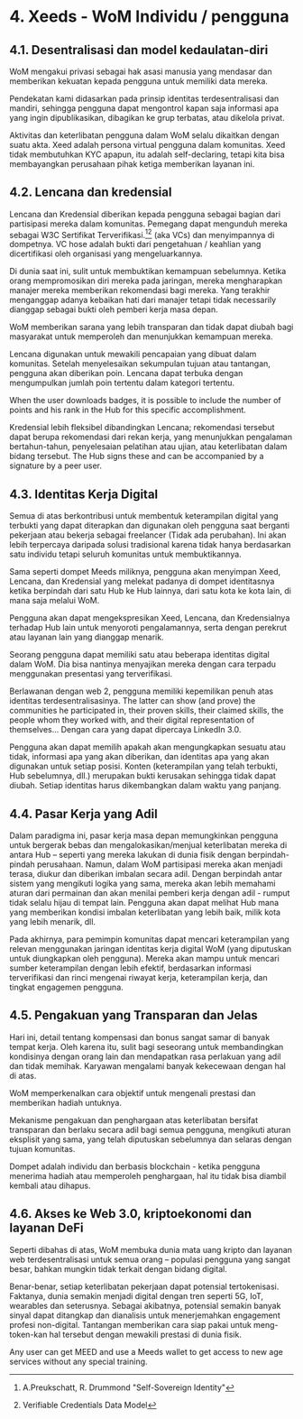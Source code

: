 # 4. Xeeds - WoM Individu / pengguna

## 4.1. Desentralisasi dan model kedaulatan-diri

WoM mengakui privasi sebagai hak asasi manusia yang mendasar dan memberikan kekuatan kepada pengguna untuk memiliki data mereka.

Pendekatan kami didasarkan pada prinsip identitas terdesentralisasi dan mandiri, sehingga pengguna dapat mengontrol kapan saja informasi apa yang ingin dipublikasikan, dibagikan ke grup terbatas, atau dikelola privat.

Aktivitas dan keterlibatan pengguna dalam WoM selalu dikaitkan dengan suatu akta. Xeed adalah persona virtual pengguna dalam komunitas. Xeed tidak membutuhkan KYC apapun, itu adalah self-declaring, tetapi kita bisa membayangkan perusahaan pihak ketiga memberikan layanan ini.

## 4.2. Lencana dan kredensial

Lencana dan Kredensial diberikan kepada pengguna sebagai bagian dari partisipasi mereka dalam komunitas. Pemegang dapat mengunduh mereka sebagai W3C Sertifikat Terverifikasi.[^7][^8] (aka VCs) dan menyimpannya di dompetnya. VC hose adalah bukti dari pengetahuan / keahlian yang dicertifikasi oleh organisasi yang mengeluarkannya.

Di dunia saat ini, sulit untuk membuktikan kemampuan sebelumnya. Ketika orang mempromosikan diri mereka pada jaringan, mereka mengharapkan manajer mereka memberikan rekomendasi bagi mereka. Yang terakhir menganggap adanya kebaikan hati dari manajer tetapi tidak necessarily dianggap sebagai bukti oleh pemberi kerja masa depan.

WoM memberikan sarana yang lebih transparan dan tidak dapat diubah bagi masyarakat untuk memperoleh dan menunjukkan kemampuan mereka.

Lencana digunakan untuk mewakili pencapaian yang dibuat dalam komunitas. Setelah menyelesaikan sekumpulan tujuan atau tantangan, pengguna akan diberikan poin. Lencana dapat terbuka dengan mengumpulkan jumlah poin tertentu dalam kategori tertentu.

When the user downloads badges, it is possible to include the number of points and his rank in the Hub for this specific accomplishment.

Kredensial lebih fleksibel dibandingkan Lencana; rekomendasi tersebut dapat berupa rekomendasi dari rekan kerja, yang menunjukkan pengalaman bertahun-tahun, penyelesaian pelatihan atau ujian, atau keterlibatan dalam bidang tersebut. The Hub signs these and can be accompanied by a signature by a peer user.

## 4.3. Identitas Kerja Digital

Semua di atas berkontribusi untuk membentuk keterampilan digital yang terbukti yang dapat diterapkan dan digunakan oleh pengguna saat berganti pekerjaan atau bekerja sebagai freelancer (Tidak ada perubahan). Ini akan lebih terpercaya daripada solusi tradisional karena tidak hanya berdasarkan satu individu tetapi seluruh komunitas untuk membuktikannya.

Sama seperti dompet Meeds miliknya, pengguna akan menyimpan Xeed, Lencana, dan Kredensial yang melekat padanya di dompet identitasnya ketika berpindah dari satu Hub ke Hub lainnya, dari satu kota ke kota lain, di mana saja melalui WoM.

Pengguna akan dapat mengekspresikan Xeed, Lencana, dan Kredensialnya terhadap Hub lain untuk menyoroti pengalamannya, serta dengan perekrut atau layanan lain yang dianggap menarik.

Seorang pengguna dapat memiliki satu atau beberapa identitas digital dalam WoM. Dia bisa nantinya menyajikan mereka dengan cara terpadu menggunakan presentasi yang terverifikasi.

Berlawanan dengan web 2, pengguna memiliki kepemilikan penuh atas identitas terdesentralisasinya. The latter can show (and prove) the communities he participated in, their proven skills, their claimed skills, the people whom they worked with, and their digital representation of themselves... Dengan cara yang dapat dipercaya LinkedIn 3.0.

Pengguna akan dapat memilih apakah akan mengungkapkan sesuatu atau tidak, informasi apa yang akan diberikan, dan identitas apa yang akan digunakan untuk setiap posisi. Konten (keterampilan yang telah terbukti, Hub sebelumnya, dll.) merupakan bukti kerusakan sehingga tidak dapat diubah. Setiap identitas harus dikembangkan dalam waktu yang panjang.

## 4.4. Pasar Kerja yang Adil

Dalam paradigma ini, pasar kerja masa depan memungkinkan pengguna untuk bergerak bebas dan mengalokasikan/menjual keterlibatan mereka di antara Hub – seperti yang mereka lakukan di dunia fisik dengan berpindah-pindah perusahaan. Namun, dalam WoM partisipasi mereka akan menjadi terasa, diukur dan diberikan imbalan secara adil. Dengan berpindah antar sistem yang mengikuti logika yang sama, mereka akan lebih memahami aturan dari permainan dan akan menilai pemberi kerja dengan adil - rumput tidak selalu hijau di tempat lain. Pengguna akan dapat melihat Hub mana yang memberikan kondisi imbalan keterlibatan yang lebih baik, milik kota yang lebih menarik, dll.

Pada akhirnya, para pemimpin komunitas dapat mencari keterampilan yang relevan menggunakan jaringan identitas kerja digital WoM (yang diputuskan untuk diungkapkan oleh pengguna). Mereka akan mampu untuk mencari sumber keterampilan dengan lebih efektif, berdasarkan informasi terverifikasi dan rinci mengenai riwayat kerja, keterampilan kerja, dan tingkat engagemen pengguna.

## 4.5. Pengakuan yang Transparan dan Jelas

Hari ini, detail tentang kompensasi dan bonus sangat samar di banyak tempat kerja. Oleh karena itu, sulit bagi seseorang untuk membandingkan kondisinya dengan orang lain dan mendapatkan rasa perlakuan yang adil dan tidak memihak. Karyawan mengalami banyak kekecewaan dengan hal di atas.

WoM memperkenalkan cara objektif untuk mengenali prestasi dan memberikan hadiah untuknya.

Mekanisme pengakuan dan penghargaan atas keterlibatan bersifat transparan dan berlaku secara adil bagi semua pengguna, mengikuti aturan eksplisit yang sama, yang telah diputuskan sebelumnya dan selaras dengan tujuan komunitas.

Dompet adalah individu dan berbasis blockchain - ketika pengguna menerima hadiah atau memperoleh penghargaan, hal itu tidak bisa diambil kembali atau dihapus.

## 4.6. Akses ke Web 3.0, kriptoekonomi dan layanan DeFi

Seperti dibahas di atas, WoM membuka dunia mata uang kripto dan layanan web terdesentralisasi untuk semua orang – populasi pengguna yang sangat besar, bahkan mungkin tidak terkait dengan bidang digital.

Benar-benar, setiap keterlibatan pekerjaan dapat potensial tertokenisasi. Faktanya, dunia semakin menjadi digital dengan tren seperti 5G, IoT, wearables dan seterusnya. Sebagai akibatnya, potensial semakin banyak sinyal dapat ditangkap dan dianalisis untuk menerjemahkan engagement profesi non-digital. Tantangan memberikan cara siap pakai untuk meng-token-kan hal tersebut dengan mewakili prestasi di dunia fisik.

Any user can get MEED and use a Meeds wallet to get access to new age services without any special training.

[^7]: A.Preukschatt, R. Drummond "Self-Sovereign Identity"
[^8]: Verifiable Credentials Data Model

